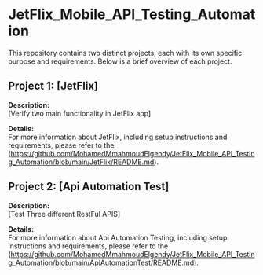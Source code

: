 # JetFlix_Mobile_API_Testing_Automation


This repository contains two distinct projects, each with its own specific purpose and requirements. Below is a brief overview of each project.

## Project 1: [JetFlix]
**Description:**  
[Verify two main functionality in JetFlix app]

**Details:**  
For more information about JetFlix, including setup instructions and requirements, please refer to the (https://github.com/MohamedMmahmoudElgendy/JetFlix_Mobile_API_Testing_Automation/blob/main/JetFlix/README.md).

## Project 2: [Api Automation Test]
**Description:**  
[Test Three different RestFul APIS]

**Details:**  
For more information about Api Automation Testing, including setup instructions and requirements, please refer to the (https://github.com/MohamedMmahmoudElgendy/JetFlix_Mobile_API_Testing_Automation/blob/main/ApiAutomationTest/README.md).
